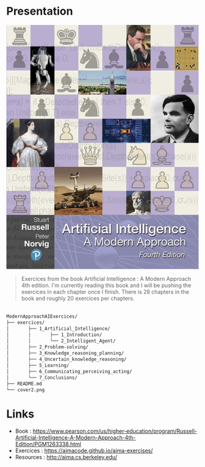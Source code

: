 # Presentation

<p align="center"><img src="cover2.jpg"></p>

>Exercices from the book Artificial Intelligence : A Modern Approach 4th edition. I'm currently reading this book and I will be pushing the exercices in each chapter once I finish. There is 28 chapters in the book and roughly 20 exercices per chapters.
<pre><code>
ModernApproachAIExercices/
├── exercices/
│   	├── 1_Artificial_Intelligence/   
│       │       ├── 1_Introduction/ 
│       │       └── 2_Intelligent_Agent/ 
│       ├── 2_Problem-solving/ 	 
│       ├── 3_Knowledge_reasoning_planning/ 	 
│       ├── 4_Uncertain_knowledge_reasoning/ 	 
│       ├── 5_Learning/ 	 
│       ├── 6_Communicating_perceiving_acting/ 	 
│       └── 7_Conclusions/ 	 	 
├── README.md		          
└── cover2.png
</pre></code>

# Links

- Book : https://www.pearson.com/us/higher-education/program/Russell-Artificial-Intelligence-A-Modern-Approach-4th-Edition/PGM1263338.html
- Exercices : https://aimacode.github.io/aima-exercises/
- Resources : http://aima.cs.berkeley.edu/
